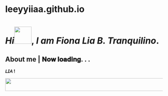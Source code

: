 # leeyyiiaa.github.io
# *Hi*<img src= "https://media.tenor.com/6TMlidDP5rsAAAAj/kuromi-sanrio.gif" width= "55px" height= "55px">, *I am* *Fiona Lia B. Tranquilino*.

## About me | 𝐍𝐨𝐰 𝐥𝐨𝐚𝐝𝐢𝐧𝐠. . .

 **𝘓𝘐𝘈 !**

<img src= "https://media.tenor.com/zBevlUpAI5IAAAAC/pink-divider.gif" width= "1025" height= "41"> 
